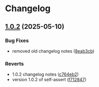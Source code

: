 # Changelog

## [1.0.2](https://github.com/self-assert/self-assert/compare/self-assert-v1.0.1...self-assert-v1.0.2) (2025-05-10)


### Bug Fixes

* removed old changelog notes ([8eab3cb](https://github.com/self-assert/self-assert/commit/8eab3cb7c4e6876a314e29ec8c3df6a54e1c4a3e))


### Reverts

* 1.0.2 changelog notes ([c764eb2](https://github.com/self-assert/self-assert/commit/c764eb22821b219f265cd40b75ff1fedd3a432e5))
* version 1.0.2 of self-assert ([f712847](https://github.com/self-assert/self-assert/commit/f7128470761d02646761f247196e3852c95ea088))

